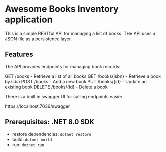 # Awesome Books Inventory application 

This is a simple RESTful API for managing a list of books. 
THe API uses a JSON file as a persistence layer. 

## Features
The API provides endpoints for managing book records:

GET /books - Retrieve a list of all books
GET /books{isbn} - Retrieve a book by isbn
POST /books - Add a new book
PUT /books/{id} - Update an existing book
DELETE /books/{id} - Delete a book

There is a built in swagger UI for calling endpoints easier

https://localhost:7036/swagger

## Prerequisites: .NET 8.0 SDK

- restore dependencies: `dotnet restore`
- build: `dotnet build`
- run: `dotnet run`
